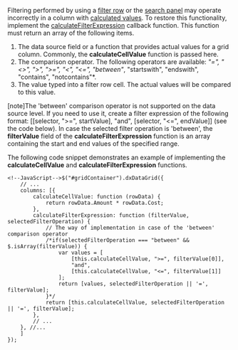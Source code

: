 Filtering performed by using a [filter row](/concepts/10%20UI%20Widgets/70%20Data%20Grid/030%20Filtering/020%20Filter%20Row.md '/Documentation/Guide/UI_Widgets/Data_Grid/Filtering/#Filter_Row') or the [search panel](/concepts/10%20UI%20Widgets/70%20Data%20Grid/030%20Filtering/040%20Searching.md '/Documentation/Guide/UI_Widgets/Data_Grid/Filtering/#Searching') may operate incorrectly in a column with [calculated values](/api-reference/10%20UI%20Widgets/dxDataGrid/1%20Configuration/columns/calculateCellValue.md '/Documentation/ApiReference/UI_Widgets/dxDataGrid/Configuration/columns/#calculateCellValue'). To restore this functionality, implement the [calculateFilterExpression](/api-reference/10%20UI%20Widgets/dxDataGrid/1%20Configuration/columns/calculateFilterExpression.md '/Documentation/ApiReference/UI_Widgets/dxDataGrid/Configuration/columns/#calculateFilterExpression') callback function. This function must return an array of the following items.

1. The data source field or a function that provides actual values for a grid column. Commonly, the **calculateCellValue** function is passed here.
2. The comparison operator. The following operators are available: *"=", "<>", ">", ">=", "<", "<=", "between"*, "startswith", "endswith", "contains", "notcontains"*.
3. The value typed into a filter row cell. The actual values will be compared to this value.

[note]The 'between' comparison operator is not supported on the data source level. If you need to use it, create a filter expression of the following format: [[selector, ">=", startValue], "and", [selector, "<=", endValue]] (see the code below). In case the selected filter operation is 'between', the **filterValue** field of the **calculateFilterExpression** function is an array containing the start and end values of the specified range.

The following code snippet demonstrates an example of implementing the **calculateCellValue** and **calculateFilterExpression** functions.

    <!--JavaScript-->$("#gridContainer").dxDataGrid({
        // ...
        columns: [{
            calculateCellValue: function (rowData) {
                return rowData.Amount * rowData.Cost;
            },
            calculateFilterExpression: function (filterValue, selectedFilterOperation) {
                // The way of implementation in case of the 'between' comparison operator
                /*if(selectedFilterOperation === "between" && $.isArray(filterValue)) {
                    var values = [
                        [this.calculateCellValue, ">=", filterValue[0]], 
                        "and", 
                        [this.calculateCellValue, "<=", filterValue[1]]
                    ];
                    return [values, selectedFilterOperation || '=', filterValue];
                }*/
                return [this.calculateCellValue, selectedFilterOperation || '=', filterValue];
            },
            // ...
        }, //...
        ]
    });
